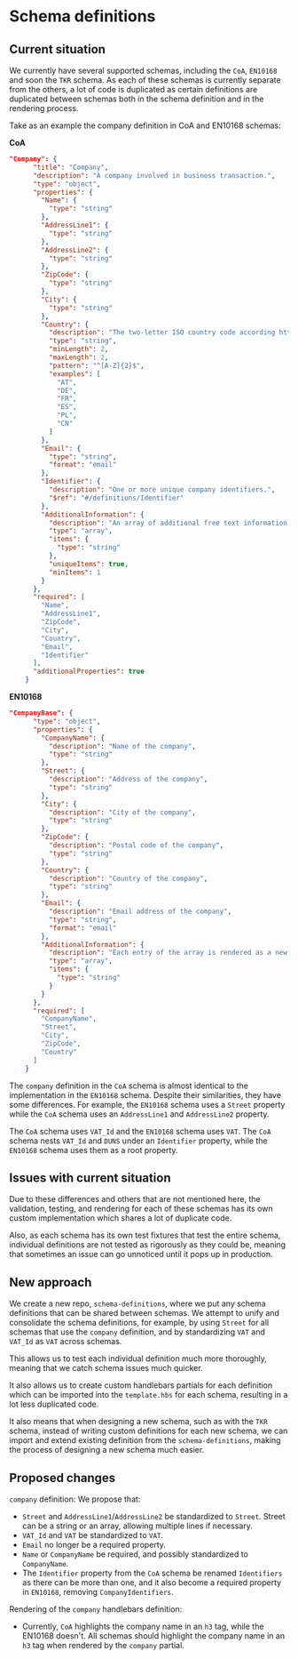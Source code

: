 # Schema definitions

## Current situation

We currently have several supported schemas, including the `CoA`, `EN10168` and soon the `TKR` schema. As each of these schemas is currently separate from the others, a lot of code is duplicated as certain definitions are duplicated between schemas both in the schema definition and in the rendering process.

Take as an example the company definition in CoA and EN10168 schemas:

**CoA**

```json
"Company": {
      "title": "Company",
      "description": "A company involved in business transaction.",
      "type": "object",
      "properties": {
        "Name": {
          "type": "string"
        },
        "AddressLine1": {
          "type": "string"
        },
        "AddressLine2": {
          "type": "string"
        },
        "ZipCode": {
          "type": "string"
        },
        "City": {
          "type": "string"
        },
        "Country": {
          "description": "The two-letter ISO country code according https://en.wikipedia.org/wiki/ISO_3166-1_alpha-2.",
          "type": "string",
          "minLength": 2,
          "maxLength": 2,
          "pattern": "^[A-Z]{2}$",
          "examples": [
            "AT",
            "DE",
            "FR",
            "ES",
            "PL",
            "CN"
          ]
        },
        "Email": {
          "type": "string",
          "format": "email"
        },
        "Identifier": {
          "description": "One or more unique company identifiers.",
          "$ref": "#/definitions/Identifier"
        },
        "AdditionalInformation": {
          "description": "An array of additional free text information on the company.",
          "type": "array",
          "items": {
            "type": "string"
          },
          "uniqueItems": true,
          "minItems": 1
        }
      },
      "required": [
        "Name",
        "AddressLine1",
        "ZipCode",
        "City",
        "Country",
        "Email",
        "Identifier"
      ],
      "additionalProperties": true
    }
```

**EN10168**

```json
"CompanyBase": {
      "type": "object",
      "properties": {
        "CompanyName": {
          "description": "Name of the company",
          "type": "string"
        },
        "Street": {
          "description": "Address of the company",
          "type": "string"
        },
        "City": {
          "description": "City of the company",
          "type": "string"
        },
        "ZipCode": {
          "description": "Postal code of the company",
          "type": "string"
        },
        "Country": {
          "description": "Country of the company",
          "type": "string"
        },
        "Email": {
          "description": "Email address of the company",
          "type": "string",
          "format": "email"
        },
        "AdditionalInformation": {
          "description": "Each entry of the array is rendered as a new line in HTML and PDF",
          "type": "array",
          "items": {
            "type": "string"
          }
        }
      },
      "required": [
        "CompanyName",
        "Street",
        "City",
        "ZipCode",
        "Country"
      ]
    }
```

The `company` definition in the `CoA` schema is almost identical to the implementation in the `EN10168` schema. Despite their similarities, they have some differences. For example, the `EN10168` schema uses a `Street` property while the `CoA` schema uses an `AddressLine1` and `AddressLine2` property.

The `CoA` schema uses `VAT_Id` and the `EN10168` schema uses `VAT`. The `CoA` schema nests `VAT_Id` and `DUNS` under an `Identifier` property, while the `EN10168` schema uses them as a root property.

## Issues with current situation

Due to these differences and others that are not mentioned here, the validation, testing, and rendering for each of these schemas has its own custom implementation which shares a lot of duplicate code.

Also, as each schema has its own test fixtures that test the entire schema, individual definitions are not tested as rigorously as they could be, meaning that sometimes an issue can go unnoticed until it pops up in production.

## New approach

We create a new repo, `schema-definitions`, where we put any schema definitions that can be shared between schemas. We attempt to unify and consolidate the schema definitions, for example, by using `Street` for all schemas that use the `company` definition, and by standardizing `VAT` and `VAT_Id` as `VAT` across schemas.

This allows us to test each individual definition much more thoroughly, meaning that we catch schema issues much quicker.

It also allows us to create custom handlebars partials for each definition which can be imported into the `template.hbs` for each schema, resulting in a lot less duplicated code.

It also means that when designing a new schema, such as with the `TKR` schema, instead of writing custom definitions for each new schema, we can import and extend existing definition from the `schema-definitions`, making the process of designing a new schema much easier.

## Proposed changes

`company` definition:
We propose that:

- `Street` and `AddressLine1`/`AddressLine2` be standardized to `Street`. Street can be a string or an array, allowing multiple lines if necessary.
- `VAT_Id` and `VAT` be standardized to `VAT`.
- `Email` no longer be a required property.
- `Name` or `CompanyName` be required, and possibly standardized to `CompanyName`.
- The `Identifier` property from the `CoA` schema be renamed `Identifiers` as there can be more than one, and it also become a required property in `EN10168`, removing `CompanyIdentifiers`.

Rendering of the `company` handlebars definition:

- Currently, `CoA` highlights the company name in an `h3` tag, while the EN10168 doesn't. All schemas should highlight the company name in an `h3` tag when rendered by the `company` partial.
